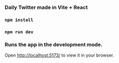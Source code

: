 ### 
### Daily Twitter made in Vite + React
### `npm install`
### `npm run dev`

### Runs the app in the development mode.
Open [http://localhost:5173/](http://localhost:5173/) to view it in your browser.